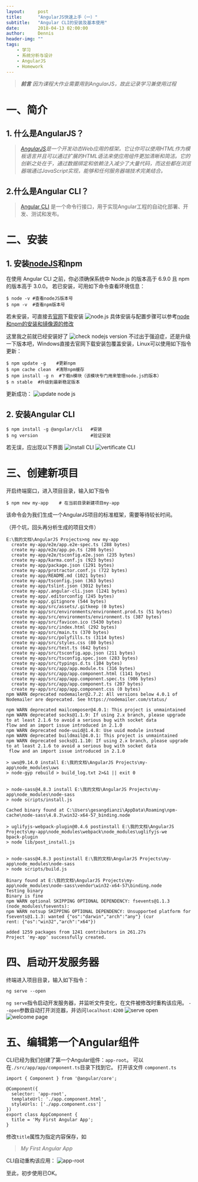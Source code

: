 ```yaml
---
layout:     post
title:      "AngularJS快速上手（一）"
subtitle:   "Angular CLI的安装及基本使用"
date:       2018-04-13 02:00:00
author:     Dennis
header-img: ""
tags:
    - 学习
    - 系统分析与设计
    - AngularJS
    - Homework
---
```


> ***前言***
> *因为课程大作业需要用到AngularJS，故此记录学习兼使用过程*

# 一、简介
## 1. 什么是AngularJS？
> *[AngularJS](https://angular.cn/)是一个开发动态Web应用的框架。它让你可以使用HTML作为模板语言并且可以通过扩展的HTML语法来使应用组件更加清晰和简洁。它的创新之处在于，通过数据绑定和依赖注入减少了大量代码，而这些都在浏览器端通过JavaScript实现，能够和任何服务器端技术完美结合。*
## 2.什么是Angular CLI？
> [Angular CLI](https://cli.angular.io/) 是一个命令行接口，用于实现Angular工程的自动化部署、开发、测试和发布。

# 二、安装
## 1. 安装[nodeJS](https://nodejs.org/en/)和npm
在使用 Angular CLI 之前，你必须确保系统中 Node.js 的版本高于 6.9.0 且 npm 的版本高于 3.0.0。
若已安装，可用如下命令查看环境信息：
```
$ node -v #查看nodeJS版本号
$ npm -v  #查看npm版本号
```
若未安装，可直接去[官网](https://nodejs.org/en/)下载安装
![node.js](/img/in-post/in-post/LearningAngularJS-1/nodejs.png)
具体安装与配置步骤可以参考[node和npm的安装和镜像源的修改](https://www.cnblogs.com/ryze/p/ryze11.html)

这里我之前就已经安装好了
![check nodejs version](/img/in-post/in-post/LearningAngularJS-1/checkVersion.png)
不过出于强迫症，还是升级一下版本吧，Windows直接去官网下载安装包覆盖安装，Linux可以使用如下指令更新：
```
$ npm update -g    #更新npm
$ npm cache clean  #清除npm缓存
$ npm install -g n  #下载n模块（该模块专门用来管理node.js的版本）
$ n stable  #升级到最新稳定版本
```
更新成功：
![update node js](/img/in-post/in-post/LearningAngularJS-1/update.png)
## 2. 安装Angular CLI
```
$ npm install -g @angular/cli   #安装
$ ng version                    #验证安装
```
若无误，应出现以下界面
![install CLI](/img/in-post/in-post/LearningAngularJS-1/installCLI.png)
![vertificate CLI](/img/in-post/in-post/LearningAngularJS-1/vertificateCLI.png)

# 三、创建新项目
开启终端窗口，进入项目目录，输入如下指令
```
$ npm new my-app    # 在当前目录新建项目my-app
```
该命令会为我们生成一个AngularJS项目的标准框架，需要等待较长时间。

（开个坑，回头再分析生成的项目文件）
```
E:\我的文档\AngularJS Projects>ng new my-app
  create my-app/e2e/app.e2e-spec.ts (288 bytes)
  create my-app/e2e/app.po.ts (208 bytes)
  create my-app/e2e/tsconfig.e2e.json (235 bytes)
  create my-app/karma.conf.js (923 bytes)
  create my-app/package.json (1291 bytes)
  create my-app/protractor.conf.js (722 bytes)
  create my-app/README.md (1021 bytes)
  create my-app/tsconfig.json (363 bytes)
  create my-app/tslint.json (3012 bytes)
  create my-app/.angular-cli.json (1241 bytes)
  create my-app/.editorconfig (245 bytes)
  create my-app/.gitignore (544 bytes)
  create my-app/src/assets/.gitkeep (0 bytes)
  create my-app/src/environments/environment.prod.ts (51 bytes)
  create my-app/src/environments/environment.ts (387 bytes)
  create my-app/src/favicon.ico (5430 bytes)
  create my-app/src/index.html (292 bytes)
  create my-app/src/main.ts (370 bytes)
  create my-app/src/polyfills.ts (3114 bytes)
  create my-app/src/styles.css (80 bytes)
  create my-app/src/test.ts (642 bytes)
  create my-app/src/tsconfig.app.json (211 bytes)
  create my-app/src/tsconfig.spec.json (283 bytes)
  create my-app/src/typings.d.ts (104 bytes)
  create my-app/src/app/app.module.ts (316 bytes)
  create my-app/src/app/app.component.html (1141 bytes)
  create my-app/src/app/app.component.spec.ts (986 bytes)
  create my-app/src/app/app.component.ts (207 bytes)
  create my-app/src/app/app.component.css (0 bytes)
npm WARN deprecated nodemailer@2.7.2: All versions below 4.0.1 of Nodemailer are deprecated. See https://nodemailer.com/status/

npm WARN deprecated mailcomposer@4.0.1: This project is unmaintained
npm WARN deprecated socks@1.1.9: If using 2.x branch, please upgrade to at least 2.1.6 to avoid a serious bug with socket data
flow and an import issue introduced in 2.1.0
npm WARN deprecated node-uuid@1.4.8: Use uuid module instead
npm WARN deprecated buildmail@4.0.1: This project is unmaintained
npm WARN deprecated socks@1.1.10: If using 2.x branch, please upgrade to at least 2.1.6 to avoid a serious bug with socket data
 flow and an import issue introduced in 2.1.0

> uws@9.14.0 install E:\我的文档\AngularJS Projects\my-app\node_modules\uws
> node-gyp rebuild > build_log.txt 2>&1 || exit 0


> node-sass@4.8.3 install E:\我的文档\AngularJS Projects\my-app\node_modules\node-sass
> node scripts/install.js

Cached binary found at C:\Users\gesangdianzi\AppData\Roaming\npm-cache\node-sass\4.8.3\win32-x64-57_binding.node

> uglifyjs-webpack-plugin@0.4.6 postinstall E:\我的文档\AngularJS Projects\my-app\node_modules\webpack\node_modules\uglifyjs-we
bpack-plugin
> node lib/post_install.js


> node-sass@4.8.3 postinstall E:\我的文档\AngularJS Projects\my-app\node_modules\node-sass
> node scripts/build.js

Binary found at E:\我的文档\AngularJS Projects\my-app\node_modules\node-sass\vendor\win32-x64-57\binding.node
Testing binary
Binary is fine
npm WARN optional SKIPPING OPTIONAL DEPENDENCY: fsevents@1.1.3 (node_modules\fsevents):
npm WARN notsup SKIPPING OPTIONAL DEPENDENCY: Unsupported platform for fsevents@1.1.3: wanted {"os":"darwin","arch":"any"} (cur
rent: {"os":"win32","arch":"x64"})

added 1259 packages from 1241 contributors in 261.27s
Project 'my-app' successfully created.
```

# 四、启动开发服务器
终端进入项目目录，输入如下指令：
```
ng serve --open
```
`ng serve`指令启动开发服务器，并监听文件变化，在文件被修改时重构该应用。
`--open`参数自动打开浏览器，并访问`localhost:4200`
![serve open](/img/in-post/in-post/LearningAngularJS-1/serveOpen.png)
![welcome page](/img/in-post/in-post/LearningAngularJS-1/welcomePage.png)

# 五、编辑第一个Angular组件
CLI已经为我们创建了第一个Angular组件：`app-root`。
可以在`./src/app/app/component.ts`目录下找到它。
打开该文件
`component.ts`
```
import { Component } from '@angular/core';

@Component({
  selector: 'app-root',
  templateUrl: './app.component.html',
  styleUrls: ['./app.component.css']
})
export class AppComponent {
  title = 'My First Angular App';
}

```
修改`title`属性为指定内容保存，如
> *My First Angular App*

CLI自动重构该应用：
![app-root](/img/in-post/in-post/LearningAngularJS-1/app-root.png)

至此，初步使用已OK。
